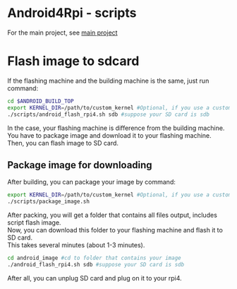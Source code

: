 # Android4Rpi - scripts

For the main project, see [main project](https://github.com/nguyenanhgiau/local_manifests/tree/rpi4-a11-telephony)

# Flash image to sdcard
If the flashing machine and the building machine is the same, just run command:
```bash
cd $ANDROID_BUILD_TOP
export KERNEL_DIR=/path/to/custom_kernel #Optional, if you use a custom kernel
./scripts/android_flash_rpi4.sh sdb #suppose your SD card is sdb
```
In the case, your flashing machine is difference from the building machine.<br>
You have to package image and download it to your flashing machine.<br>
Then, you can flash image to SD card.
## Package image for downloading
After building, you can package your image by command:
```bash
export KERNEL_DIR=/path/to/custom_kernel #Optional, if you use a custom kernel
./scripts/package_image.sh
```
After packing, you will get a folder that contains all files output, includes script flash image.<br>
Now, you can download this folder to your flashing machine and flash it to SD card.<br>
This takes several minutes (about 1-3 minutes).
```bash
cd android_image #cd to folder that contains your image
./android_flash_rpi4.sh sdb #suppose your SD card is sdb
```

After all, you can unplug SD card and plug on it to your rpi4.

